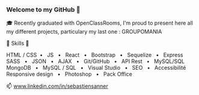 ### Welcome to my GitHub  👋  

🎓  Recently graduated with OpenClassRooms, I'm proud to present here all my different projects, particulary my last one : GROUPOMANIA

🔧  Skills  🔧

HTML / CSS  •   JS   •   React   •   Bootstrap   •   Sequelize   •   Express
SASS   •   JSON   •   AJAX   •   Git/GitHub   •   API Rest   •   MySQL/SQL
MongoDB   •   MySQL / SQL   •   Visual Studio   •   SEO   •   Accessibilité
Responsive design   •   Photoshop   •   Pack Office

📫 www.linkedin.com/in/sebastiensanner
